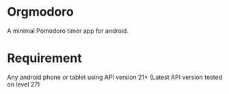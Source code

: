 # Orgmodoro
A minimal Pomodoro timer app for android.

# Requirement
Any android phone or tablet using API version 21+ (Latest API version tested on level 27)
